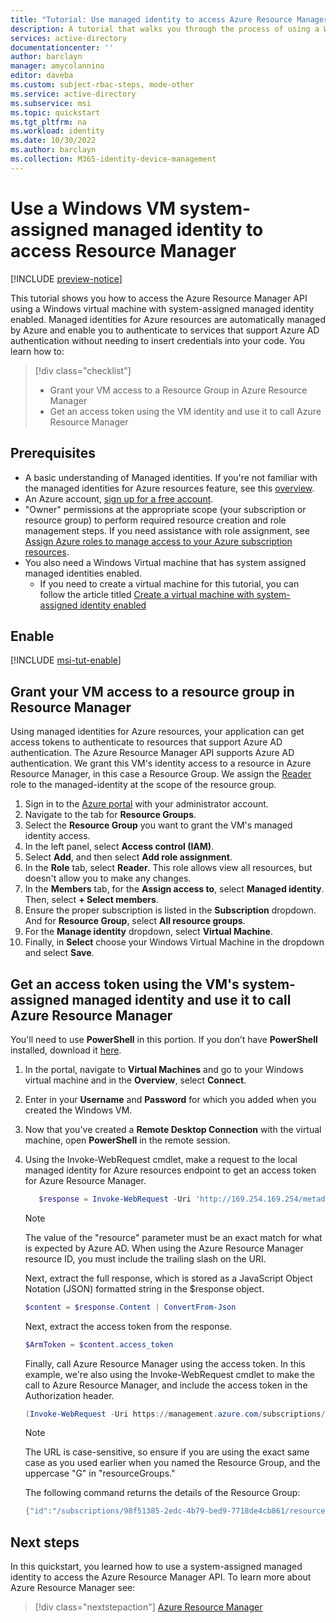 ```yaml
---
title: "Tutorial: Use managed identity to access Azure Resource Manager - Windows"
description: A tutorial that walks you through the process of using a Windows VM system-assigned managed identity to access Azure Resource Manager.
services: active-directory
documentationcenter: ''
author: barclayn
manager: amycolannino
editor: daveba
ms.custom: subject-rbac-steps, mode-other
ms.service: active-directory
ms.subservice: msi
ms.topic: quickstart
ms.tgt_pltfrm: na
ms.workload: identity
ms.date: 10/30/2022
ms.author: barclayn
ms.collection: M365-identity-device-management
---
```


# Use a Windows VM system-assigned managed identity to access Resource Manager

[!INCLUDE [preview-notice](../../../includes/active-directory-msi-preview-notice.md)]

This tutorial shows you how to access the Azure Resource Manager API using a Windows virtual machine with system-assigned managed identity enabled. Managed identities for Azure resources are automatically managed by Azure and enable you to authenticate to services that support Azure AD authentication without needing to insert credentials into your code. You learn how to:

> [!div class="checklist"] 
> * Grant your VM access to a Resource Group in Azure Resource Manager 
> * Get an access token using the VM identity and use it to call Azure Resource Manager

## Prerequisites

- A basic understanding of Managed identities. If you're not familiar with the managed identities for Azure resources feature, see this [overview](overview.md).
- An Azure account, [sign up for a free account](https://azure.microsoft.com/free/).
- "Owner" permissions at the appropriate scope (your subscription or resource group) to perform required resource creation and role management steps. If you need assistance with role assignment, see [Assign Azure roles to manage access to your Azure subscription resources](../../role-based-access-control/role-assignments-portal.md).
- You also need a Windows Virtual machine that has system assigned managed identities enabled.
  - If you need to create  a virtual machine for this tutorial, you can follow the article titled [Create a virtual machine with system-assigned identity enabled](./qs-configure-portal-windows-vm.md#system-assigned-managed-identity)

## Enable

[!INCLUDE [msi-tut-enable](../../../includes/active-directory-msi-tut-enable.md)]

## Grant your VM access to a resource group in Resource Manager

Using managed identities for Azure resources, your application can get access tokens to authenticate to resources that support Azure AD authentication. The Azure Resource Manager API supports Azure AD authentication. We grant this VM's identity access to a resource in Azure Resource Manager, in this case a Resource Group. We assign the [Reader](../../role-based-access-control/built-in-roles.md#reader) role to the managed-identity at the scope of the resource group. 

1. Sign in to the [Azure portal](https://portal.azure.com) with your administrator account.
1. Navigate to the tab for **Resource Groups**.
1. Select the **Resource Group** you want to grant the VM's managed identity access.
1. In the left panel, select **Access control (IAM)**.
1. Select **Add**, and then select **Add role assignment**.
1. In the **Role** tab, select **Reader**. This role allows view all resources, but doesn't allow you to make any changes.
1. In the **Members** tab, for the **Assign access to**, select **Managed identity**. Then, select **+ Select members**.
1. Ensure the proper subscription is listed in the **Subscription** dropdown. And for **Resource Group**, select **All resource groups**.
1. For the **Manage identity** dropdown, select **Virtual Machine**.
1. Finally, in **Select** choose your Windows Virtual Machine in the dropdown and select **Save**.

## Get an access token using the VM's system-assigned managed identity and use it to call Azure Resource Manager 

You'll need to use **PowerShell** in this portion.  If you don’t have **PowerShell** installed, download it [here](/powershell/azure/). 

1.	In the portal, navigate to **Virtual Machines** and go to your Windows virtual machine and in the **Overview**, select **Connect**. 
2.	Enter in your **Username** and **Password** for which you added when you created the Windows VM. 
3.	Now that you've created a **Remote Desktop Connection** with the virtual machine, open **PowerShell** in the remote session. 
4.	Using the Invoke-WebRequest cmdlet, make a request to the local managed identity for Azure resources endpoint to get an access token for Azure Resource Manager.

    ```powershell
       $response = Invoke-WebRequest -Uri 'http://169.254.169.254/metadata/identity/oauth2/token?api-version=2018-02-01&resource=https://management.azure.com/' -Method GET -Headers @{Metadata="true"}
    ```
    
    > [!NOTE]
    > The value of the "resource" parameter must be an exact match for what is expected by Azure AD. When using the Azure Resource Manager resource ID, you must include the trailing slash on the URI.
    
    Next, extract the full response, which is stored as a JavaScript Object Notation (JSON) formatted string in the $response object. 
    
    ```powershell
    $content = $response.Content | ConvertFrom-Json
    ```
    Next, extract the access token from the response.
    
    ```powershell
    $ArmToken = $content.access_token
    ```
    
    Finally, call Azure Resource Manager using the access token. In this example, we're also using the Invoke-WebRequest cmdlet to make the call to Azure Resource Manager, and include the access token in the Authorization header.
    
    ```powershell
    (Invoke-WebRequest -Uri https://management.azure.com/subscriptions/<SUBSCRIPTION ID>/resourceGroups/<RESOURCE GROUP>?api-version=2016-06-01 -Method GET -ContentType "application/json" -Headers @{ Authorization ="Bearer $ArmToken"}).content
    ```
    > [!NOTE] 
    > The URL is case-sensitive, so ensure if you are using the exact same case as you used earlier when you named the Resource Group, and the uppercase "G" in "resourceGroups."
        
    The following command returns the details of the Resource Group:

    ```powershell
    {"id":"/subscriptions/98f51385-2edc-4b79-bed9-7718de4cb861/resourceGroups/DevTest","name":"DevTest","location":"westus","properties":{"provisioningState":"Succeeded"}}
    ```

## Next steps

In this quickstart, you learned how to use a system-assigned managed identity to access the Azure Resource Manager API.  To learn more about Azure Resource Manager see:

> [!div class="nextstepaction"]
>[Azure Resource Manager](../../azure-resource-manager/management/overview.md)
